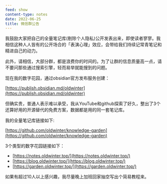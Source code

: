 ```yaml
---
feed: show
content-type: notes
date: 2022-06-25
title: 微信群公告
---
```

我鼓励大家把自己的全量笔记库(剔除个人隐私)公开发表出来，即使读者寥寥。我相信这种人人皆有的公开场合的「表演心理」效应，会带给我们持续记常青笔记和精进自己的动力。

此外，请相信，大部分群，都是浪费你的时间的。为了让群的信息质量高一点，请不要问那些通过搜索引擎，轻而易举就能搜到的问题。

现在我的数字花园，通过obsidian官方发布服务创建：

[https://publish.obsidian.md/oldwinter](https://publish.obsidian.md/oldwinter)

但确实贵，普通人表示难以承受，我从YouTube和github探索了好久，整出了3个还算好用的开源替代的免费方案，数据都是用的同一套笔记库。

我的全量笔记库链接如下:

[https://github.com/oldwinter/knowledge-garden](https://github.com/oldwinter/knowledge-garden)

3个类型的数字花园链接如下：
- [https://notes.oldwinter.top/](https://notes.oldwinter.top/)
- [https://blog.oldwinter.top/](https://blog.oldwinter.top/)
- [https://garden.oldwinter.top/](https://garden.oldwinter.top/)

如果有超过10人以上感兴趣，我尽量晚上加班回家抽空写出个简易教程来。
